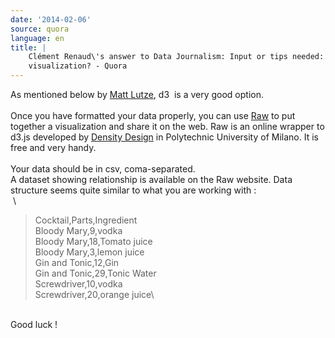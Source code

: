 ```yaml
---
date: '2014-02-06'
source: quora
language: en
title: |
    Clément Renaud\'s answer to Data Journalism: Input or tips needed: Which
    visualization? - Quora
---
```


As mentioned below by [Matt Lutze](http://quora.com/profile/Matt-Lutze),
d3  is a very good option.\
\
Once you have formatted your data properly, you can use
[Raw](http://raw.densitydesign.org/) to put together a visualization and
share it on the web. Raw is an online wrapper to d3.js developed by
[Density Design](http://www.densitydesign.org/) in Polytechnic
University of Milano. It is free and very handy.\
\
Your data should be in csv, coma-separated.\
A dataset showing relationship is available on the Raw website. Data
structure seems quite similar to what you are working with :\
 \

> Cocktail,Parts,Ingredient\
> Bloody Mary,9,vodka\
> Bloody Mary,18,Tomato juice\
> Bloody Mary,3,lemon juice\
> Gin and Tonic,12,Gin\
> Gin and Tonic,29,Tonic Water\
> Screwdriver,10,vodka\
> Screwdriver,20,orange juice\

\
Good luck !
